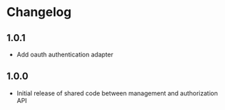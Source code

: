 <!--
Copyright (C) 2023 Univention GmbH

SPDX-License-Identifier: AGPL-3.0-only
-->

# Changelog

## 1.0.1

* Add oauth authentication adapter

## 1.0.0

* Initial release of shared code between management and authorization API
